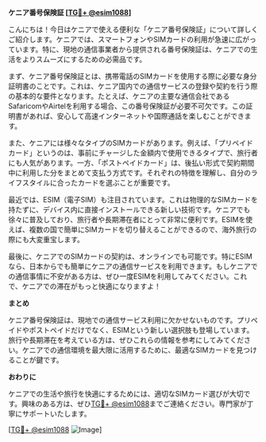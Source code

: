 **ケニア番号保険証 [[TG💪+ @esim1088](https://t.me/s/esim1088)]**

こんにちは！今日はケニアで使える便利な「ケニア番号保険証」について詳しくご紹介します。ケニアでは、スマートフォンやSIMカードの利用が急速に広がっています。特に、現地の通信事業者から提供される番号保険証は、ケニアでの生活をよりスムーズにするための必需品です。

まず、ケニア番号保険証とは、携帯電話のSIMカードを使用する際に必要な身分証明書のことです。これは、ケニア国内での通信サービスの登録や契約を行う際の基本的な要件となります。たとえば、ケニアの主要な通信会社であるSafaricomやAirtelを利用する場合、この番号保険証が必要不可欠です。この証明書があれば、安心して高速インターネットや国際通話を楽しむことができます。

また、ケニアには様々なタイプのSIMカードがあります。例えば、「プリペイドカード」というのは、事前にチャージした金額内で使用できるタイプで、旅行者にも人気があります。一方、「ポストペイドカード」は、後払い形式で契約期間中に利用した分をまとめて支払う方式です。それぞれの特徴を理解し、自分のライフスタイルに合ったカードを選ぶことが重要です。

最近では、ESIM（電子SIM）も注目されています。これは物理的なSIMカードを持たずに、デバイス内に直接インストールできる新しい技術です。ケニアでも徐々に普及しており、旅行者や長期滞在者にとって非常に便利です。ESIMを使えば、複数の国で簡単にSIMカードを切り替えることができるので、海外旅行の際にも大変重宝します。

最後に、ケニアでのSIMカードの契約は、オンラインでも可能です。特にESIMなら、日本からでも簡単にケニアの通信サービスを利用できます。もしケニアでの通信事情に不安がある方は、ぜひ一度ESIMを利用してみてください。これで、ケニアでの滞在がもっと快適になりますよ！

**まとめ**

ケニア番号保険証は、現地での通信サービス利用に欠かせないものです。プリペイドやポストペイドだけでなく、ESIMという新しい選択肢も登場しています。旅行や長期滞在を考えている方は、ぜひこれらの情報を参考にしてみてください。ケニアでの通信環境を最大限に活用するために、最適なSIMカードを見つけることが鍵です。

**おわりに**

ケニアでの生活や旅行を快適にするためには、適切なSIMカード選びが大切です。興味のある方は、ぜひ[TG💪+ @esim1088](https://t.me/s/esim1088)までご連絡ください。専門家が丁寧にサポートいたします。

[[TG💪+ @esim1088](https://t.me/s/esim1088) ![Image](https://i.postimg.cc/Y0z9fWf4/image.png)]
